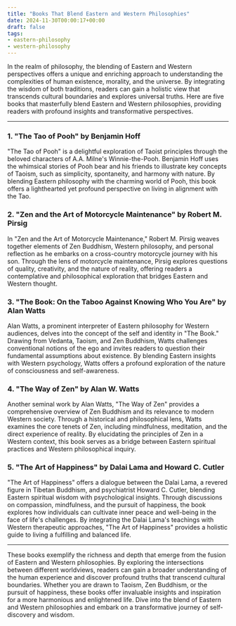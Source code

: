 ```yaml
---
title: "Books That Blend Eastern and Western Philosophies"
date: 2024-11-30T00:00:17+00:00
draft: false
tags:
- eastern-philosophy
- western-philosophy
---
```


In the realm of philosophy, the blending of Eastern and Western perspectives offers a unique and enriching approach to understanding the complexities of human existence, morality, and the universe. By integrating the wisdom of both traditions, readers can gain a holistic view that transcends cultural boundaries and explores universal truths. Here are five books that masterfully blend Eastern and Western philosophies, providing readers with profound insights and transformative perspectives.

---

### 1. "The Tao of Pooh" by Benjamin Hoff

"The Tao of Pooh" is a delightful exploration of Taoist principles through the beloved characters of A.A. Milne's Winnie-the-Pooh. Benjamin Hoff uses the whimsical stories of Pooh bear and his friends to illustrate key concepts of Taoism, such as simplicity, spontaneity, and harmony with nature. By blending Eastern philosophy with the charming world of Pooh, this book offers a lighthearted yet profound perspective on living in alignment with the Tao.

### 2. "Zen and the Art of Motorcycle Maintenance" by Robert M. Pirsig

In "Zen and the Art of Motorcycle Maintenance," Robert M. Pirsig weaves together elements of Zen Buddhism, Western philosophy, and personal reflection as he embarks on a cross-country motorcycle journey with his son. Through the lens of motorcycle maintenance, Pirsig explores questions of quality, creativity, and the nature of reality, offering readers a contemplative and philosophical exploration that bridges Eastern and Western thought.

### 3. "The Book: On the Taboo Against Knowing Who You Are" by Alan Watts

Alan Watts, a prominent interpreter of Eastern philosophy for Western audiences, delves into the concept of the self and identity in "The Book." Drawing from Vedanta, Taoism, and Zen Buddhism, Watts challenges conventional notions of the ego and invites readers to question their fundamental assumptions about existence. By blending Eastern insights with Western psychology, Watts offers a profound exploration of the nature of consciousness and self-awareness.

### 4. "The Way of Zen" by Alan W. Watts

Another seminal work by Alan Watts, "The Way of Zen" provides a comprehensive overview of Zen Buddhism and its relevance to modern Western society. Through a historical and philosophical lens, Watts examines the core tenets of Zen, including mindfulness, meditation, and the direct experience of reality. By elucidating the principles of Zen in a Western context, this book serves as a bridge between Eastern spiritual practices and Western philosophical inquiry.

### 5. "The Art of Happiness" by Dalai Lama and Howard C. Cutler

"The Art of Happiness" offers a dialogue between the Dalai Lama, a revered figure in Tibetan Buddhism, and psychiatrist Howard C. Cutler, blending Eastern spiritual wisdom with psychological insights. Through discussions on compassion, mindfulness, and the pursuit of happiness, the book explores how individuals can cultivate inner peace and well-being in the face of life's challenges. By integrating the Dalai Lama's teachings with Western therapeutic approaches, "The Art of Happiness" provides a holistic guide to living a fulfilling and balanced life.

---

These books exemplify the richness and depth that emerge from the fusion of Eastern and Western philosophies. By exploring the intersections between different worldviews, readers can gain a broader understanding of the human experience and discover profound truths that transcend cultural boundaries. Whether you are drawn to Taoism, Zen Buddhism, or the pursuit of happiness, these books offer invaluable insights and inspiration for a more harmonious and enlightened life. Dive into the blend of Eastern and Western philosophies and embark on a transformative journey of self-discovery and wisdom.